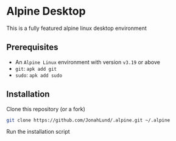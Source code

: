 # Alpine Desktop

This is a fully featured alpine linux desktop environment

## Prerequisites
* An `Alpine Linux` environment with version `v3.19` or above
* `git`: ``apk add git``
* `sudo`: ``apk add sudo``

## Installation
Clone this repository (or a fork)
```sh
git clone https://github.com/JonahLund/.alpine.git ~/.alpine
```
Run the installation script
```sh

```

